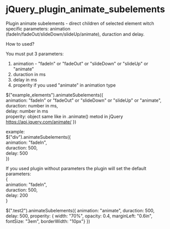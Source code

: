 # jQuery_plugin_animate_subelements

Plugin animate subelements - direct children of selected element witch specific parameters: animation (fadeIn/fadeOut/slideDown/slideUp/animate), duraction and delay.

How to used?

You must put 3 parameters:
1. animation - "fadeIn" or "fadeOut" or "slideDown" or "slideUp" or "animate"
2. duraction in ms
3. delay in ms
4. properity if you used "animate" in animation type 

$("example_elements").animateSubelements({ <br>
  animation: "fadeIn" or "fadeOut" or "slideDown" or "slideUp" or "animate", <br>
  duraction: number in ms, <br>
  delay: number in ms <br>
  properity: object same like in .animate() metod in jQuery https://api.jquery.com/animate/
})

example:<br>
$("div").animateSubelements({ <br>
  animation: "fadeIn",<br>
  duraction: 500,<br>
  delay: 500<br>
})

If you used plugin without parameters the plugin will set the default parameters:<br>
{<br>
animation: "fadeIn",<br>
duraction: 500,<br>
delay: 200<br>
}

$(".test2").animateSubelements({
  animation: "animate",
  duraction: 500,
  delay: 500,
  properity: {
    width: "70%",
    opacity: 0.4,
    marginLeft: "0.6in",
    fontSize: "3em",
    borderWidth: "10px"}
})

